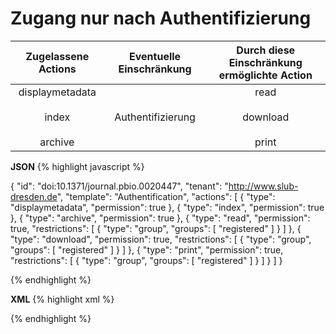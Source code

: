 # Zugang nur nach Authentifizierung

| Zugelassene Actions | Eventuelle Einschränkung | Durch diese Einschränkung ermöglichte Action |
| :-------: | :---------: | :---------: |
| displaymetadata<br/><br/>index<br/><br/>archive | Authentifizierung | read<br/><br/>download<br/><br/>print |

**JSON**
{% highlight javascript %}

{
  "id": "doi:10.1371/journal.pbio.0020447",
  "tenant": "http://www.slub-dresden.de",
  "template": "Authentification",
  "actions": [
    {
      "type": "displaymetadata",
      "permission": true
    },
    {
      "type": "index",
      "permission": true
    },
    {
      "type": "archive",
      "permission": true
    },
    {
      "type": "read",
      "permission": true,
      "restrictions": [
        {
          "type": "group",
          "groups": [
            "registered"
          ]
        }
      ]
    },
    {
      "type": "download",
      "permission": true,
      "restrictions": [
        {
          "type": "group",
          "groups": [
            "registered"
          ]
        }
      ]
    },
    {
      "type": "print",
      "permission": true,
      "restrictions": [
        {
          "type": "group",
          "groups": [
            "registered"
          ]
        }
      ]
    }
  ]
}


{% endhighlight %}

**XML**
{% highlight xml %}
<?xml version='1.0' encoding='ASCII'?>
<libRML version="0.3">
  <item id="doi:10.1371/journal.pbio.0020447" tenant="http://slub-dresden.de" template="Authentification">
    <action type="displaymetadata" permission="true"/>
    <action type="index" permission="true"/>
    <action type="archive" permission="true"/>
    <action type="read" permission="true">
      <restriction type="group" groups="registered"/>
    </action>
    <action type="download" permission="true">
      <restriction type="group" groups="registered"/>
    </action>
    <action type="print" permission="true">
      <restriction type="group" groups="registered"/>
    </action>

  </item>
</libRML>
{% endhighlight %}
